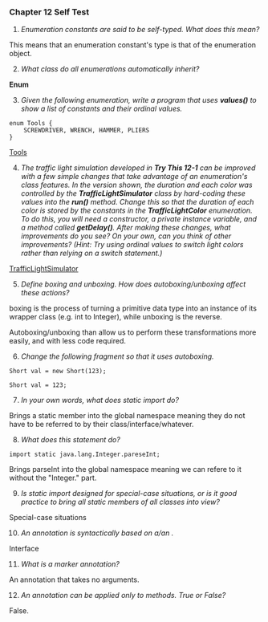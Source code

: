 ### Chapter 12 Self Test

1) _Enumeration constants are said to be self-typed. What does this mean?_

This means that an enumeration constant's type is that of the enumeration object. 

2) _What class do all enumerations automatically inherit?_

**Enum**

3) _Given the following enumeration, write a program that uses **values()** to show a list of constants and their ordinal values._

```
enum Tools {
	SCREWDRIVER, WRENCH, HAMMER, PLIERS
}
```

[Tools](../src/chapter12/ToolsDemo.java)

4) _The traffic light simulation developed in **Try This 12-1** can be improved with a few simple changes that take advantage of an enumeration's class features. In the version shown, the duration and each color was controlled by the **TrafficLightSimulator** class by hard-coding these values into the **run()** method. Change this so that the duration of each color is stored by the constants in the **TrafficLightColor** enumeration. To do this, you will need a constructor, a private instance variable, and a method called **getDelay()**. After making these changes, what improvements do you see? On your own, can you think of other improvements? (Hint: Try using ordinal values to switch light colors rather than relying on a switch statement.)_

[TrafficLightSimulator](../src/chapter12/TrafficLightSimulator.java)

5) _Define boxing and unboxing. How does autoboxing/unboxing affect these actions?_

boxing is the process of turning a primitive data type into an instance of its wrapper class (e.g. int to Integer), while unboxing is the reverse.

Autoboxing/unboxing than allow us to perform these transformations more easily, and with less code required.

6) _Change the following fragment so that it uses autoboxing._

`Short val = new Short(123);`

`Short val = 123;`

7) _In your own words, what does static import do?_

Brings a static member into the global namespace meaning they do not have to be referred to by their class/interface/whatever.

8) _What does this statement do?_

`import static java.lang.Integer.pareseInt;`

Brings parseInt into the global namespace meaning we can refere to it without the "Integer." part.

9) _Is static import designed for special-case situations, or is it good practice to bring all static members of all classes into view?_

Special-case situations

10) _An annotation is syntactically based on a/an                     ._

Interface

11) _What is a marker annotation?_

An annotation that takes no arguments.

12) _An annotation can be applied only to methods. True or False?_

False.